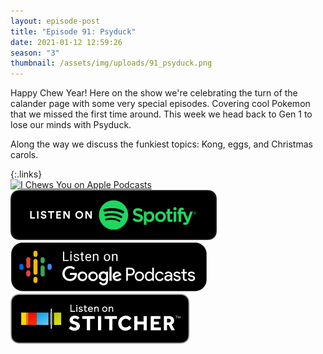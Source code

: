 ```yaml
---
layout: episode-post
title: "Episode 91: Psyduck"
date: 2021-01-12 12:59:26
season: "3"
thumbnail: /assets/img/uploads/91_psyduck.png
---
```

Happy Chew Year! Here on the show we're celebrating the turn of the calander page with some very special episodes. Covering cool Pokemon that we missed the first time around. This week we head back to Gen 1 to lose our minds with Psyduck.

Along the way we discuss the funkiest topics: Kong, eggs, and Christmas carols.

{:.links}  
[![I Chews You on Apple Podcasts](https://linkmaker.itunes.apple.com/en-us/badge-lrg.svg?releaseDate=2019-04-16T00:00:00Z&kind=podcast&bubble=podcasts)](https://podcasts.apple.com/us/podcast/91-psyduck/id1455409177?i=1000505099022)  [![I Chews You on Spotify](/assets/img/uploads/spotify-badge-button.svg)](https://open.spotify.com/episode/153l3wfbCvzz0JJFMcMPmq?si=U8CtEbWSRMueyzCPS8jiRQ)  [![I Chews You on Google Podcasts](/assets/img/uploads/google-podcasts-badge-button.svg)](https://podcasts.google.com/feed/aHR0cHM6Ly9pY2hld3N5b3UubGlic3luLmNvbS9yc3M/episode/ZTZlZWJjMDktNGZhYy00NmZhLTlkNTktZmU4MTFlZmZmMTc4?sa=X&ved=0CAUQkfYCahcKEwi40tyqkpfuAhUAAAAAHQAAAAAQAQ)  [![I Chews You on Stitcher](/assets/img/uploads/stitcher-badge-button.svg)](https://www.stitcher.com/s?eid=80770079)